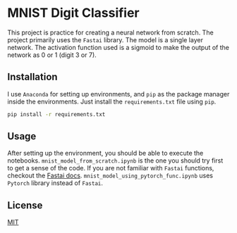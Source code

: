 # MNIST Digit Classifier

This project is practice for creating a neural network from scratch. The project primarily uses the `Fastai` library. The model is a single layer network. The activation function used is a sigmoid to make the output of the network as 0 or 1 (digit 3 or 7).

## Installation

I use `Anaconda` for setting up environments, and `pip` as the package manager inside the environments. Just install the `requirements.txt` file using `pip`.

```bash
pip install -r requirements.txt
```

## Usage

After setting up the environment, you should be able to execute the notebooks. `mnist_model_from_scratch.ipynb` is the one you should try first to get a sense of the code. If you are not familiar with `Fastai` functions, checkout the [Fastai docs](https://docs.fast.ai/). `mnist_model_using_pytorch_func.ipynb` uses `Pytorch` library instead of `Fastai`.

## License

[MIT](https://choosealicense.com/licenses/mit/)

